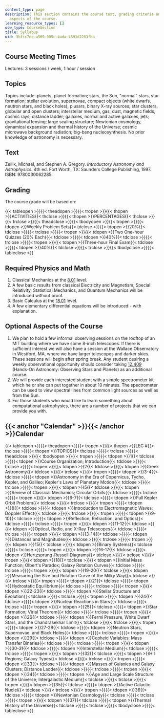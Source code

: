 ```yaml
---
content_type: page
description: This section contains the course text, grading criteria and optional
  aspects of the course.
learning_resource_types: []
ocw_type: CourseSection
title: Syllabus
uid: 3bfcc7ee-a569-005c-4ada-4391d2263fbb
---
```

## Course Meeting Times

Lectures: 3 sessions / week, 1 hour / session

## Topics

Topics include: planets, planet formation; stars, the Sun, "normal" stars, star formation; stellar evolution, supernovae, compact objects (white dwarfs, neutron stars, and black holes), plusars, binary X-ray sources; star clusters, globular and open clusters; interstellar medium, gas, dust, magnetic fields, cosmic rays; distance ladder; galaxies, normal and active galaxies, jets; gravitational lensing; large scaling structure; Newtonian cosmology, dynamical expansion and thermal history of the Universe; cosmic microwave background radiation; big-bang nucleosynthesis. No prior knowledge of astronomy is necessary.

## Text

Zeilik, Michael, and Stephen A. Gregory. _Introductory Astronomy and Astrophysics._ 4th ed. Fort Worth, TX: Saunders College Publishing, 1997. ISBN: 9780030062285.

## Grading

The course grade will be based on:

{{< tableopen >}}{{< theadopen >}}{{< tropen >}}{{< thopen >}}ACTIVITIES{{< thclose >}}{{< thopen >}}PERCENTAGES{{< thclose >}}{{< trclose >}}{{< theadclose >}}{{< tbodyopen >}}{{< tropen >}}{{< tdopen >}}Weekly Problem Sets{{< tdclose >}}{{< tdopen >}}20%{{< tdclose >}}{{< trclose >}}{{< tropen >}}{{< tdopen >}}Two One-hour Quizzes (20% Each){{< tdclose >}}{{< tdopen >}}40%{{< tdclose >}}{{< trclose >}}{{< tropen >}}{{< tdopen >}}Three-hour Final Exam{{< tdclose >}}{{< tdopen >}}40%{{< tdclose >}}{{< trclose >}}{{< tbodyclose >}}{{< tableclose >}}

## Required Physics and Math

1. Classical Mechanics at the [8.01](/courses/8-01sc-classical-mechanics-fall-2016) level.
2. A few basic results from classical Electricity and Magnetism, Special Relativity, Statistical Mechanics, and Quantum Mechanics will be introduced without proof.
3. Basic Calculus at the [18.01](/courses/18-01sc-single-variable-calculus-fall-2010) level.
4. A few elementary differential equations will be introduced - with explanation.

## Optional Aspects of the Course

1. We plan to hold a few informal observing sessions on the rooftop of an MIT building where we have some 8-inch telescopes. If there is sufficient interest we will also have a session at the Wallace Observatory in Westford, MA, where we have larger telescopes and darker skies. These sessions will begin after spring break. Any student desiring a weekly observational opportunity should consider taking [12.409](/courses/12-409-hands-on-astronomy-observing-stars-and-planets-spring-2002) (Hands-On Astronomy: Observing Stars and Planets) as an additional course.
2. We will provide each interested student with a simple spectrometer kit which he or she can put together in about 10 minutes. The spectrometer can be used to view spectral lines from common light sources as well as from the Sun.
3. For those students who would like to learn something about computational astrophysics, there are a number of projects that we can provide you with.

## {{< anchor "Calendar" >}}{{< /anchor >}}Calendar

{{< tableopen >}}{{< theadopen >}}{{< tropen >}}{{< thopen >}}LEC #{{< thclose >}}{{< thopen >}}TOPICS{{< thclose >}}{{< trclose >}}{{< theadclose >}}{{< tbodyopen >}}{{< tropen >}}{{< tdopen >}}1{{< tdclose >}}{{< tdopen >}}Course Organization; Introduction{{< tdclose >}}{{< trclose >}}{{< tropen >}}{{< tdopen >}}2{{< tdclose >}}{{< tdopen >}}Greek Astronomy{{< tdclose >}}{{< trclose >}}{{< tropen >}}{{< tdopen >}}3-4{{< tdclose >}}{{< tdopen >}}Astronomy in the Era of Copernicus, Tycho, Kepler, and Galileo; Kepler's Laws of Planetary Motion{{< tdclose >}}{{< trclose >}}{{< tropen >}}{{< tdopen >}}5{{< tdclose >}}{{< tdopen >}}Review of Classical Mechanics; Circular Orbits{{< tdclose >}}{{< trclose >}}{{< tropen >}}{{< tdopen >}}6-7{{< tdclose >}}{{< tdopen >}}Full Kepler Orbit Problem{{< tdclose >}}{{< trclose >}}{{< tropen >}}{{< tdopen >}}8{{< tdclose >}}{{< tdopen >}}Introduction to Electromagnetic Waves; Doppler Effect{{< tdclose >}}{{< trclose >}}{{< tropen >}}{{< tdopen >}}9-10{{< tdclose >}}{{< tdopen >}}Reflection, Refraction, and Optics{{< tdclose >}}{{< trclose >}}{{< tropen >}}{{< tdopen >}}11-12{{< tdclose >}}{{< tdopen >}}Optical, Radio, and X-Ray Telescopes{{< tdclose >}}{{< trclose >}}{{< tropen >}}{{< tdopen >}}13-14{{< tdclose >}}{{< tdopen >}}Distances and Magnitudes{{< tdclose >}}{{< trclose >}}{{< tropen >}}{{< tdopen >}}15{{< tdclose >}}{{< tdopen >}}Binary Systems{{< tdclose >}}{{< trclose >}}{{< tropen >}}{{< tdopen >}}16-17{{< tdclose >}}{{< tdopen >}}Hertzsprung-Russell Diagrams{{< tdclose >}}{{< trclose >}}{{< tropen >}}{{< tdopen >}}18{{< tdclose >}}{{< tdopen >}}Initial Mass Function; Olbert's Paradox; Galaxy Rotation Curves{{< tdclose >}}{{< trclose >}}{{< tropen >}}{{< tdopen >}}19-20{{< tdclose >}}{{< tdopen >}}Measuring the Size and Rotation Curve of the Milky Way{{< tdclose >}}{{< trclose >}}{{< tropen >}}{{< tdopen >}}21{{< tdclose >}}{{< tdopen >}}Hydrostatic Equilibrium{{< tdclose >}}{{< trclose >}}{{< tropen >}}{{< tdopen >}}22-23{{< tdclose >}}{{< tdopen >}}Stellar Structure and Evolution{{< tdclose >}}{{< trclose >}}{{< tropen >}}{{< tdopen >}}24{{< tdclose >}}{{< tdopen >}}Nuclear Reactions in Stars{{< tdclose >}}{{< trclose >}}{{< tropen >}}{{< tdopen >}}25{{< tdclose >}}{{< tdopen >}}Star Formation; Virial Theorem{{< tdclose >}}{{< trclose >}}{{< tropen >}}{{< tdopen >}}26{{< tdclose >}}{{< tdopen >}}Fermi Pressure, White Dwarf Stars, and the Chandrasekhar Limit{{< tdclose >}}{{< trclose >}}{{< tropen >}}{{< tdopen >}}27-28{{< tdclose >}}{{< tdopen >}}Neutron Stars, Supernovae, and Black Holes{{< tdclose >}}{{< trclose >}}{{< tropen >}}{{< tdopen >}}29{{< tdclose >}}{{< tdopen >}}Cepheid Variables; Mass Transfer Binaries{{< tdclose >}}{{< trclose >}}{{< tropen >}}{{< tdopen >}}30-31{{< tdclose >}}{{< tdopen >}}Interstellar Medium{{< tdclose >}}{{< trclose >}}{{< tropen >}}{{< tdopen >}}32{{< tdclose >}}{{< tdopen >}}HII Regions; Galaxy Types{{< tdclose >}}{{< trclose >}}{{< tropen >}}{{< tdopen >}}33{{< tdclose >}}{{< tdopen >}}Masses of Galaxies and Galaxy Clusters; Distance Ladder{{< tdclose >}}{{< trclose >}}{{< tropen >}}{{< tdopen >}}34{{< tdclose >}}{{< tdopen >}}Age and Large Scale Structure of the Universe; Intergalactic Medium{{< tdclose >}}{{< trclose >}}{{< tropen >}}{{< tdopen >}}35{{< tdclose >}}{{< tdopen >}}Active Galactic Nuclei{{< tdclose >}}{{< trclose >}}{{< tropen >}}{{< tdopen >}}36{{< tdclose >}}{{< tdopen >}}Newtonian Cosmology{{< tdclose >}}{{< trclose >}}{{< tropen >}}{{< tdopen >}}37{{< tdclose >}}{{< tdopen >}}Thermal History of the Universe{{< tdclose >}}{{< trclose >}}{{< tbodyclose >}}{{< tableclose >}}